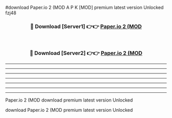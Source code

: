 #download Paper.io 2 (MOD A P K [MOD] premium latest version Unlocked fzj48 



<div align="center">
<h3>🔴 Download [Server1] 👉👉 <a href="https://apkdownload3.web.app/">Paper.io 2 (MOD</a></h3><br>

<h3>🔴 Download [Server2] 👉👉 <a href="https://apkdownload3.web.app/">Paper.io 2 (MOD</a></h3>
</div>





----------------------------------------------------------

----------------------------------------------------------

----------------------------------------------------------

----------------------------------------------------------

----------------------------------------------------------

----------------------------------------------------------

----------------------------------------------------------

Paper.io 2 (MOD download premium latest version Unlocked

download Paper.io 2 (MOD premium latest version Unlocked
